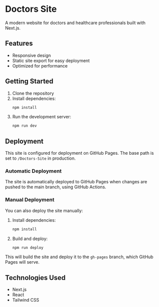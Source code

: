 # Doctors Site

A modern website for doctors and healthcare professionals built with Next.js.

## Features

- Responsive design
- Static site export for easy deployment
- Optimized for performance

## Getting Started

1. Clone the repository
2. Install dependencies:
   ```bash
   npm install
   ```
3. Run the development server:
   ```bash
   npm run dev
   ```

## Deployment

This site is configured for deployment on GitHub Pages. The base path is set to `/Doctors-Site` in production.

### Automatic Deployment

The site is automatically deployed to GitHub Pages when changes are pushed to the main branch, using GitHub Actions.

### Manual Deployment

You can also deploy the site manually:

1. Install dependencies:
   ```bash
   npm install
   ```

2. Build and deploy:
   ```bash
   npm run deploy
   ```

This will build the site and deploy it to the `gh-pages` branch, which GitHub Pages will serve.

## Technologies Used

- Next.js
- React
- Tailwind CSS
